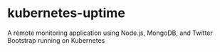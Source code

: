 # kubernetes-uptime
A remote monitoring application using Node.js, MongoDB, and Twitter Bootstrap running on Kubernetes
